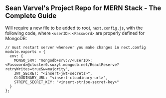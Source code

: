 ## Sean Varvel's Project Repo for MERN Stack - The Complete Guide
Will require a new file to be added to root, `next.config.js`, with the following code, where `<userID>:<Password>` are properly defined for MongoDB:
```
// must restart server whenever you make changes in next.config
module.exports = {
  env: {
    MONGO_SRV: "mongodb+srv://<userID>:<Password>@cluster0.suxyl.mongodb.net/ReactReserve?retryWrites=true&w=majority",
    JWT_SECRET: "<insert-jwt-secrets>",
    CLOUDINARY_URL: "<insert-cloudinary-url>",
    STRIPE_SECRET_KEY: "<insert-stripe-secret-key>"
  }
};
```
